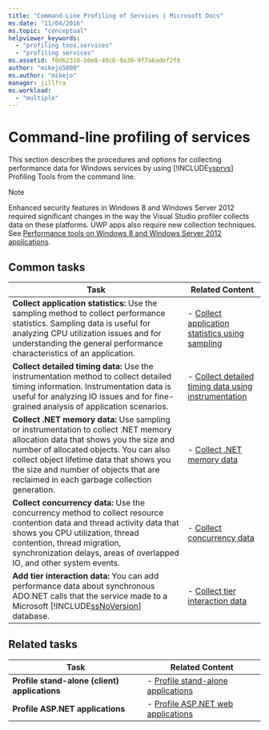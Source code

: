 ```yaml
---
title: "Command-Line Profiling of Services | Microsoft Docs"
ms.date: "11/04/2016"
ms.topic: "conceptual"
helpviewer_keywords:
  - "profiling toos,services"
  - "profiling services"
ms.assetid: f0d62318-b0e8-49c6-9a30-9f7a6adef2f6
author: "mikejo5000"
ms.author: "mikejo"
manager: jillfra
ms.workload:
  - "multiple"
---
```

# Command-line profiling of services
This section describes the procedures and options for collecting performance data for Windows services by using [!INCLUDE[vsprvs](../code-quality/includes/vsprvs_md.md)] Profiling Tools from the command line.

> [!NOTE]
>  Enhanced security features in Windows 8 and Windows Server 2012 required significant changes in the way the Visual Studio profiler collects data on these platforms. UWP apps also require new collection techniques. See [Performance tools on Windows 8 and Windows Server 2012 applications](../profiling/performance-tools-on-windows-8-and-windows-server-2012-applications.md).

## Common tasks


| Task | Related Content |
| - | - |
| **Collect application statistics:** Use the sampling method to collect performance statistics. Sampling data is useful for analyzing CPU utilization issues and for understanding the general performance characteristics of an application. | -   [Collect application statistics using sampling](../profiling/collecting-application-statistics-for-services-by-using-the-profiler-sampling-method.md) |
| **Collect detailed timing data:** Use the instrumentation method to collect detailed timing information. Instrumentation data is useful for analyzing IO issues and for fine-grained analysis of application scenarios. | -   [Collect detailed timing data using instrumentation](../profiling/collecting-detailed-timing-data-for-services-by-using-the-instrumentation-method.md) |
| **Collect .NET memory data:** Use sampling or instrumentation to collect .NET memory allocation data that shows you the size and number of allocated objects. You can also collect object lifetime data that shows you the size and number of objects that are reclaimed in each garbage collection generation. | -   [Collect .NET memory data](../profiling/collecting-memory-data-from-dotnet-framework-services-by-using-the-profiler-command-line.md) |
| **Collect concurrency data:** Use the concurrency method to collect resource contention data and thread activity data that shows you CPU utilization, thread contention, thread migration, synchronization delays, areas of overlapped IO, and other system events. | -   [Collect concurrency data](../profiling/collecting-concurrency-data-for-a-service-by-using-the-profiler-command-line.md) |
| **Add tier interaction data:** You can add performance data about synchronous ADO.NET calls that the service made to a Microsoft [!INCLUDE[ssNoVersion](../data-tools/includes/ssnoversion_md.md)] database. | -   [Collect tier interaction data](../profiling/adding-tier-interaction-data-from-the-command-line.md) |

## Related tasks

|Task|Related Content|
|----------|---------------------|
|**Profile stand-alone (client) applications**|-   [Profile stand-alone applications](../profiling/command-line-profiling-of-stand-alone-applications.md)|
|**Profile ASP.NET applications**|-   [Profile ASP.NET web applications](../profiling/command-line-profiling-of-aspnet-web-applications.md)|